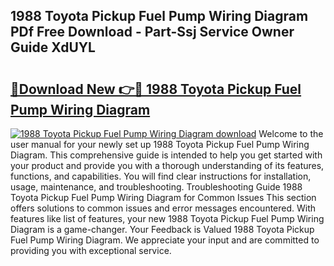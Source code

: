 ## 1988 Toyota Pickup Fuel Pump Wiring Diagram PDf Free Download - Part-Ssj Service Owner Guide XdUYL

# <h2><a href="http://dfubka.blite.top/?on=1988+Toyota+Pickup+Fuel+Pump+Wiring+Diagram">🔗Download New 👉🔴 1988 Toyota Pickup Fuel Pump Wiring Diagram</a></h2>

[![1988 Toyota Pickup Fuel Pump Wiring Diagram download](https://i.imgur.com/lujVjoI.png)](http://dfubka.blite.top/?on=1988+Toyota+Pickup+Fuel+Pump+Wiring+Diagram)
Welcome to the user manual for your newly set up 1988 Toyota Pickup Fuel Pump Wiring Diagram. This comprehensive guide is intended to help you get started with your product and provide you with a thorough understanding of its features, functions, and capabilities. You will find clear instructions for installation, usage, maintenance, and troubleshooting. Troubleshooting Guide 1988 Toyota Pickup Fuel Pump Wiring Diagram for Common Issues This section offers solutions to common issues and error messages encountered. With features like list of features, your new 1988 Toyota Pickup Fuel Pump Wiring Diagram is a game-changer. Your Feedback is Valued 1988 Toyota Pickup Fuel Pump Wiring Diagram. We appreciate your input and are committed to providing you with exceptional service.

